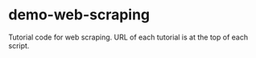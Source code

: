 # demo-web-scraping

Tutorial code for web scraping.  URL of each tutorial is at the top of each script.

